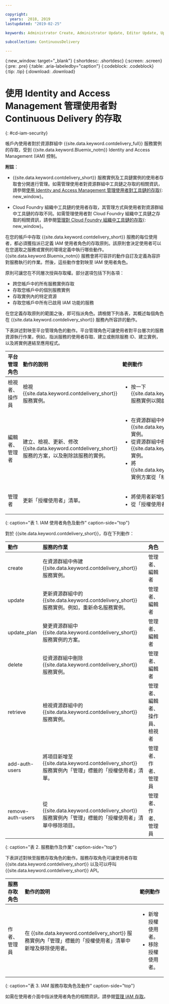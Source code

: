 ```yaml
---

copyright:
  years:  2018, 2019
lastupdated: "2019-02-25"

keywords: Administrator Create, Administrator Update, Editor Update, Update

subcollection: ContinuousDelivery

---
```


{:new_window: target="_blank"}
{:shortdesc: .shortdesc}
{:screen: .screen}
{:pre: .pre}
{:table: .aria-labeledby="caption"}
{:codeblock: .codeblock}
{:tip: .tip}
{:download: .download}


# 使用 Identity and Access Management 管理使用者對 Continuous Delivery 的存取
{: #cd-iam-security}

帳戶內使用者對於資源群組中 {{site.data.keyword.contdelivery_full}} 服務實例的存取，受到 {{site.data.keyword.Bluemix_notm}} Identity and Access Management (IAM) 控制。 

**附註**： 

* {{site.data.keyword.contdelivery_short}} 服務實例及工具鏈實例的使用者存取會分開進行管理。如需管理使用者對資源群組中工具鏈之存取的相關資訊，請參閱[使用 Identity and Access Management 管理使用者對工具鏈的存取](/docs/services/ContinuousDelivery?topic=ContinuousDelivery-toolchains-iam-security){: new_window}。

* Cloud Foundry 組織中工具鏈的使用者存取，其管理方式與使用者對資源群組中工具鏈的存取不同。如需管理使用者對 Cloud Foundry 組織中工具鏈之存取的相關資訊，請參閱[管理對 Cloud Foundry 組織中工具鏈的存取](/docs/services/ContinuousDelivery?topic=ContinuousDelivery-toolchains-using#managing_access_orgs){: new_window}。

在您的帳戶中存取 {{site.data.keyword.contdelivery_short}} 服務的每位使用者，都必須獲指派已定義 IAM 使用者角色的存取原則。該原則會決定使用者可以在您選取之服務或實例的環境定義中執行哪些動作。{{site.data.keyword.Bluemix_notm}} 服務會將可容許的動作自訂及定義為容許對服務執行的作業。然後，這些動作會對映至 IAM 使用者角色。

原則可讓您在不同層次授與存取權。部分選項包括下列各項： 

* 跨您帳戶中的所有服務實例存取
* 存取您帳戶中的個別服務實例
* 存取實例內的特定資源
* 存取您帳戶中所有已啟用 IAM 功能的服務

在您定義存取原則的範圍之後，即可指派角色。請檢閱下列各表，其概述每個角色在 {{site.data.keyword.contdelivery_short}} 服務內所容許的動作。

下表詳述對映至平台管理角色的動作。平台管理角色可讓使用者對平台層次的服務資源執行作業，例如，指派服務的使用者存取、建立或刪除服務 ID、建立實例，以及將實例連結至應用程式。

| 平台管理角色 | 動作的說明 | 範例動作 |
|:-----------------|:-----------------|:-----------------|
| 檢視者、操作員 | 檢視 {{site.data.keyword.contdelivery_short}} 服務實例。| <ul><li>按一下 {{site.data.keyword.contdelivery_short}} 服務實例以開啟其儀表板。</li></ul>|
| 編輯者、管理者 | 建立、檢視、更新、修改 {{site.data.keyword.contdelivery_short}} 服務的方案，以及刪除該服務的實例。|<ul><li>在資源群組中佈建 {{site.data.keyword.contdelivery_short}} 實例。</li><li>從資源群組中刪除 {{site.data.keyword.contdelivery_short}} 實例。</li><li>將 {{site.data.keyword.contdelivery_short}} 實例方案從「精簡」變更為「專業」。</li></ul> |
| 管理者 | 更新「授權使用者」清單。| <ul><li>將使用者新增至「授權使用者」清單。</li><li>從「授權使用者」清單移除使用者。</li></ul> |
{: caption="表 1. IAM 使用者角色及動作" caption-side="top"}

 對於 {{site.data.keyword.contdelivery_short}}，存在下列動作：

| 動作 | 服務的作業 | 角色
|:-----------------|:-----------------|:--------------|
| create | 在資源群組中佈建 {{site.data.keyword.contdelivery_short}} 服務實例。| 管理者、編輯者 |
| update | 更新資源群組中的 {{site.data.keyword.contdelivery_short}} 服務實例。例如，重新命名服務實例。| 管理者、編輯者 |
| update_plan | 變更資源群組中 {{site.data.keyword.contdelivery_short}} 服務實例的方案。| 管理者、編輯者 |
| delete | 從資源群組中刪除 {{site.data.keyword.contdelivery_short}} 服務實例。| 管理者、編輯者 |
| retrieve | 檢視資源群組中的 {{site.data.keyword.contdelivery_short}} 服務實例。| 管理者、編輯者、操作員、檢視者 |
| add-auth-users | 將項目新增至 {{site.data.keyword.contdelivery_short}} 服務實例內「管理」標籤的「授權使用者」清單。| 管理者、作者、管理員 |
| remove-auth-users | 從 {{site.data.keyword.contdelivery_short}} 服務實例內「管理」標籤的「授權使用者」清單中移除項目。| 管理者、作者、管理員 |
{: caption="表 2. 服務動作及作業" caption-side="top"}

下表詳述對映至服務存取角色的動作。服務存取角色可讓使用者存取 {{site.data.keyword.contdelivery_short}} 以及可以呼叫 {{site.data.keyword.contdelivery_short}} API。

| 服務存取角色 | 動作的說明 | 範例動作 |
|:-----------------|:-----------------|:-----------------|
| 作者、管理員 | 在 {{site.data.keyword.contdelivery_short}} 服務實例內「管理」標籤的「授權使用者」清單中新增及移除使用者。| <ul><li>新增授權使用者。</li><li>移除授權使用者。</li></ul>|
{: caption="表 3. IAM 服務存取角色及動作" caption-side="top"}

如需在使用者介面中指派使用者角色的相關資訊，請參閱[管理 IAM 存取](/docs/iam?topic=iam-iammanidaccser)。

<!--This link is not live in production yet. Use https://console.bluemix.net/docs/iam/iamusermanage.html#iamusermanage until the link above is available in production.-->
